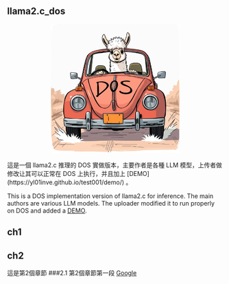 ## llama2.c_dos
<p align="center">
  <img src="assets/llama_dos.webp " width="300" height="300" alt="Cute Llama">
</p>
這是一個 llama2.c 推理的 DOS 實做版本，主要作者是各種 LLM 模型，上传者做修改让其可以正常在 DOS 上执行，并且加上 [DEMO](https://yl01inve.github.io/test001/demo/) 。

This is a DOS implementation version of llama2.c for inference. The main authors are various LLM models. The uploader modified it to run properly on DOS and added a [DEMO](https://yl01inve.github.io/test001/demo/).
## ch1
 

## ch2
這是第2個章節
###2.1 第2個章節第一段
 [Google](https://www.google.com)

